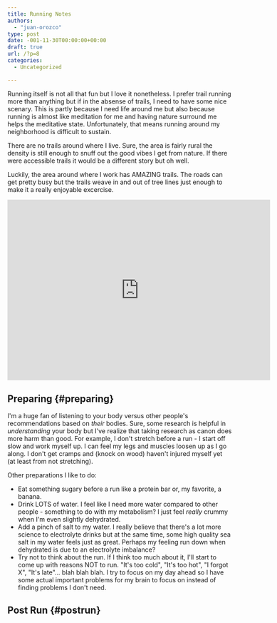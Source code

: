 ```yaml
---
title: Running Notes
authors: 
  - "juan-orozco"
type: post
date: -001-11-30T00:00:00+00:00
draft: true
url: /?p=8
categories:
  - Uncategorized

---
```

Running itself is not all that fun but I love it nonetheless. I prefer trail running more than anything but if in the absense of trails, I need to have some nice scenary. This is partly because I need life around me but also because running is almost like meditation for me and having nature surround me helps the meditative state. Unfortunately, that means running around my neighborhood is difficult to sustain.

There are no trails around where I live. Sure, the area is fairly rural the density is still enough to snuff out the good vibes I get from nature. If there were accessible trails it would be a different story but oh well.

Luckily, the area around where I work has AMAZING trails. The roads can get pretty busy but the trails weave in and out of tree lines just enough to make it a really enjoyable excercise.

<iframe height='405' width='590' frameborder='0' allowtransparency='true' scrolling='no' src='https://www.strava.com/activities/1359904686/embed/82a99294dec91210f59b252d721399ce5efa6da4'></iframe>

## Preparing {#preparing}

I'm a huge fan of listening to your body versus other people's recommendations based on _their_ bodies. Sure, some research is helpful in _understanding_ your body but I've realize that taking research as canon does more harm than good. For example, I don't stretch before a run - I start off slow and work myself up. I can feel my legs and muscles loosen up as I go along. I don't get cramps and (knock on wood) haven't injured myself yet (at least from not stretching).

Other preparations I like to do:

  * Eat something sugary before a run like a protein bar or, my favorite, a banana.
  * Drink LOTS of water. I feel like I need more water compared to other people - something to do with my metabolism? I just feel _really_ crummy when I'm even slightly dehydrated.
  * Add a pinch of salt to my water. I really believe that there's a lot more science to electrolyte drinks but at the same time, some high quality sea salt in my water feels just as great. Perhaps my feeling run down when dehydrated is due to an electrolyte imbalance?
  * Try not to think about the run. If I think too much about it, I'll start to come up with reasons NOT to run. "It's too cold", "It's too hot", "I forgot X", "It's late"... blah blah blah. I try to focus on my day ahead so I have some actual important problems for my brain to focus on instead of finding problems I don't need.

## Post Run {#postrun}